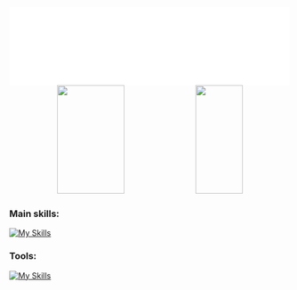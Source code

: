
<div style="text-align: center;">
  <img src="Hi.svg" alt="Hello" style="display: block; margin: 0 auto;">
</div>


<div align="center">  
  <img width="49%" height="195px" src="https://github-readme-stats.vercel.app/api?username=devmarlon2006&show_icons=true&bg_color=00000000&theme=dark"/> 
  <img width="41%" height="195px" src="https://github-readme-stats.vercel.app/api/top-langs/?username=devmarlon2006&layout=compact&theme=dark&langs_count=8" />
</div>
 
### Main skills:
[![My Skills](https://skillicons.dev/icons?i=cpp,java,spring,&theme=dark)](https://skillicons.dev)
### Tools:
[![My Skills](https://skillicons.dev/icons?i=idea,androidstudio,github,git,gradle,maven,powershell&perline=8)](https://skillicons.dev)&nbsp;

